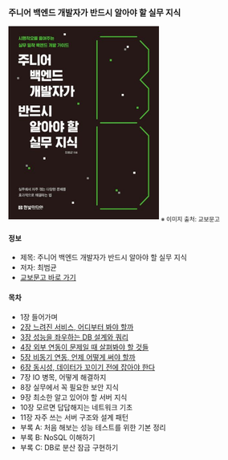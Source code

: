 ### 주니어 백엔드 개발자가 반드시 알아야 할 실무 지식

<img src="image_1.jpg" width="300">
<sub>※ 이미지 출처: 교보문고</sub>

#### 정보
- 제목: 주니어 백엔드 개발자가 반드시 알아야 할 실무 지식
- 저자: 최범균
- [교보문고 바로 가기](https://product.kyobobook.co.kr/detail/S000216376461)


#### 목차

- 1장 들어가며
- [2장 느려진 서비스, 어디부터 봐야 할까](2장/README.md)
- [3장 성능을 좌우하는 DB 설계와 쿼리](3장/README.md)
- [4장 외부 연동이 문제일 때 살펴봐야 할 것들](4장/README.md)
- [5장 비동기 연동, 언제 어떻게 써야 할까](5장/README.md)
- [6장 동시성, 데이터가 꼬이기 전에 잡아야 한다](6장/README.md)
- 7장 IO 병목, 어떻게 해결하지
- 8장 실무에서 꼭 필요한 보안 지식
- 9장 최소한 알고 있어야 할 서버 지식
- 10장 모르면 답답해지는 네트워크 기초
- 11장 자주 쓰는 서버 구조와 설계 패턴
- 부록 A: 처음 해보는 성능 테스트를 위한 기본 정리
- 부록 B: NoSQL 이해하기
- 부록 C: DB로 분산 잠금 구현하기
